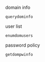 
domain info
```shell-session
querydominfo
```

user list
```shell-session
enumdomusers
```

password policy
```shell-session
getdompwinfo
```
